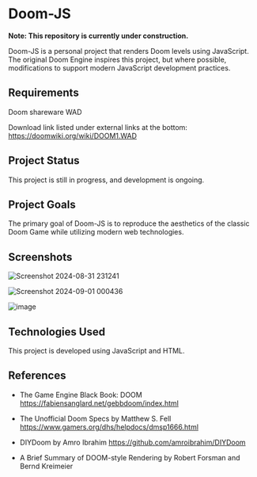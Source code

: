 # Doom-JS

**Note: This repository is currently under construction.**

Doom-JS is a personal project that renders Doom levels using JavaScript. The original Doom Engine inspires this project, but where possible, modifications to support modern JavaScript development practices. 

## Requirements
Doom shareware WAD

Download link listed under external links at the bottom:
https://doomwiki.org/wiki/DOOM1.WAD

## Project Status

This project is still in progress, and development is ongoing. 

## Project Goals

The primary goal of Doom-JS is to reproduce the aesthetics of the classic Doom Game while utilizing modern web technologies.

## Screenshots

![Screenshot 2024-08-31 231241](https://github.com/user-attachments/assets/51a304d5-96fa-4da4-bffa-d601d582fa59)

![Screenshot 2024-09-01 000436](https://github.com/user-attachments/assets/4341980f-c79f-4e7b-8b06-5cbed45946f1)

![image](https://github.com/user-attachments/assets/55303fd4-8008-431e-99da-11de7051a470)




## Technologies Used

This project is developed using JavaScript and HTML.

## References
- The Game Engine Black Book: DOOM
https://fabiensanglard.net/gebbdoom/index.html

- The Unofficial Doom Specs by Matthew S. Fell
https://www.gamers.org/dhs/helpdocs/dmsp1666.html

- DIYDoom by Amro Ibrahim
https://github.com/amroibrahim/DIYDoom

- A Brief Summary of DOOM-style Rendering by Robert Forsman and Bernd Kreimeier
